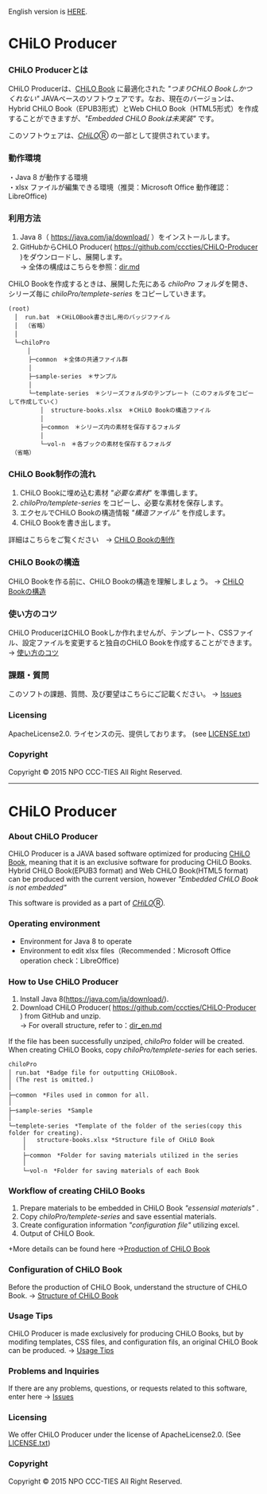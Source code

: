 English version is [HERE](#english).

# CHiLO Producer

### CHiLO Producerとは

CHiLO Producerは、[CHiLO Book](https://github.com/cccties/CHiLO-Producer/wiki) に最適化された _"つまりCHiLO Bookしかつくれない"_ JAVAベースのソフトウェアです。なお、現在のバージョンは、Hybrid CHiLO Book（EPUB3形式）とWeb CHiLO Book（HTML5形式）を作成することができますが、_"Embedded CHiLO Bookは未実装"_ です。

このソフトウェアは、[_CHiLO_](http://www.cccties.org/activities/chilo/)Ⓡ の一部として提供されています。

### 動作環境

・Java 8 が動作する環境  
・xlsx ファイルが編集できる環境（推奨：Microsoft Office 動作確認：LibreOffice)

### 利用方法

1. Java 8（ https://java.com/ja/download/ ）をインストールします。
1. GitHubからCHiLO Producer( https://github.com/cccties/CHiLO-Producer )をダウンロードし、展開します。<br>
-> 全体の構成はこちらを参照：[dir.md](dir.md)

CHiLO Bookを作成するときは、展開した先にある _chiloPro_ フォルダを開き、シリーズ毎に _chiloPro/templete-series_  をコピーしていきます。
```
(root)
　│  run.bat　＊CHiLOBook書き出し用のバッジファイル
　│  （省略）
　│
　└─chiloPro
  　　│
　    ├─common　＊全体の共通ファイル群
　    │
　    ├─sample-series　＊サンプル
　    │
　    └─template-series　＊シリーズフォルダのテンプレート（このフォルダをコピーして作成していく）
　    　　│  structure-books.xlsx　＊CHiLO Bookの構造ファイル
　    　　│
　    　　├─common　＊シリーズ内の素材を保存するフォルダ
　    　　│
　    　　└─vol-n　＊各ブックの素材を保存するフォルダ
　（省略）
```

### CHiLO Book制作の流れ

1. CHiLO Bookに埋め込む素材 _"必要な素材"_ を準備します。
1.  _chiloPro/templete-series_ をコピーし、必要な素材を保存します。
1. エクセルでCHiLO Bookの構造情報 _"構造ファイル"_ を作成します。
1. CHiLO Bookを書き出します。

詳細はこちらをご覧ください　-> [CHiLO Bookの制作](https://github.com/cccties/CHiLO-Producer/wiki/01.CHiLO-Book%E3%81%AE%E5%88%B6%E4%BD%9C)

### CHiLO Bookの構造

CHiLO Bookを作る前に、CHiLO Bookの構造を理解しましょう。
-> [CHiLO Bookの構造](https://github.com/cccties/CHiLO-Producer/wiki/00.CHiLO-Book%E3%81%AE%E6%A7%8B%E9%80%A0)

### 使い方のコツ

CHiLO ProducerはCHiLO Bookしか作れませんが、テンプレート、CSSファイル、設定ファイルを変更すると独自のCHiLO Bookを作成することができます。
-> [使い方のコツ](https://github.com/cccties/CHiLO-Producer/wiki/03.%E4%BD%BF%E3%81%84%E6%96%B9%E3%81%AE%E3%82%B3%E3%83%84)

### 課題・質問

このソフトの課題、質問、及び要望はこちらにご記載ください。
-> [Issues](https://github.com/cccties/CHiLO-Producer/issues)

### Licensing

ApacheLicense2.0. ライセンスの元、提供しております。 (see [LICENSE.txt](LICENSE.txt)) 

### Copyright

Copyright © 2015 NPO CCC-TIES All Right Reserved.

***

# <a name="english"> CHiLO Producer

### About CHiLO Producer

CHiLO Producer is a JAVA based software optimized for producing [CHiLO Book](https://github.com/cccties/CHiLO-Producer/wiki), meaning that it is an exclusive software for producing CHiLO Books. Hybrid CHiLO Book(EPUB3 format) and Web CHiLO Book(HTML5 format) can be produced  with the current version, however _"Embedded CHiLO Book is not embedded"_ 

This software is provided as a part of [_CHiLO_](http://www.cccties.org/en/activities/chilo/)Ⓡ.

### Operating environment

* Environment for Java 8 to operate
* Environment to edit xlsx files（Recommended：Microsoft Office operation check：LibreOffice)

### How to Use CHiLO Producer

1. Install Java 8(https://java.com/ja/download/). 
1. Download CHiLO Producer( https://github.com/cccties/CHiLO-Producer ) from GitHub and unzip.   
-> For overall structure, refer to：[dir_en.md](dir_en.md)

If the file has been successfully unziped, _chiloPro_ folder will be created. When creating CHiLO Books, copy _chiloPro/templete-series_ for each series.
```
chiloPro    
│ run.bat　*Badge file for outputting CHiLOBook.
│ (The rest is omitted.)
│ 
├─common　*Files used in common for all.
│
├─sample-series　*Sample
│    
└─templete-series　*Template of the folder of the series(copy this folder for creating).
    │   structure-books.xlsx *Structure file of CHiLO Book
    │
    ├─common　*Folder for saving materials utilized in the series
    │
    └─vol-n　*Folder for saving materials of each Book
```

### Workflow of creating CHiLO Books

1. Prepare materials to be embedded in CHiLO Book _"essensial materials"_ .
1. Copy _chiloPro/templete-series_ and save essential materials.
1. Create configuration information _"configuration file"_ utilizing excel.
1. Output of CHiLO Book.

+More details can be found here ->[Production of CHiLO Book](https://github.com/cccties/chilo-producer/wiki/e01.Production-of-CHiLO-Book)

### Configuration of CHiLO Book

Before the production of CHiLO Book, understand the structure of CHiLO Book.
-> [Structure of CHiLO Book](https://github.com/cccties/chilo-producer/wiki/e00.Structure-of-CHiLO-Book)

### Usage Tips

CHiLO Producer is made exclusively for producing CHiLO Books, but by modifing templates, CSS files, and configuration fils, an original CHiLO Book can be produced.
-> [Usage Tips](https://github.com/cccties/chilo-producer/wiki/e03.Usage-Tips)

### Problems and Inquiries

If there are any problems, questions, or requests related to this software, enter here -> [Issues](https://github.com/cccties/CHiLO-Producer/issues)

### Licensing

We offer CHiLO Producer under the license of ApacheLicense2.0. (See [LICENSE.txt](LICENSE.txt)) 

### Copyright

Copyright © 2015 NPO CCC-TIES All Right Reserved.

